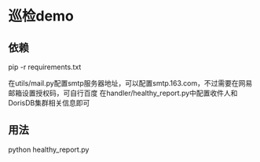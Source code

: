 # 巡检demo

## 依赖
pip -r requirements.txt

在utils/mail.py配置smtp服务器地址，可以配置smtp.163.com，不过需要在网易邮箱设置授权码，可自行百度
在handler/healthy_report.py中配置收件人和DorisDB集群相关信息即可

## 用法

python healthy_report.py
